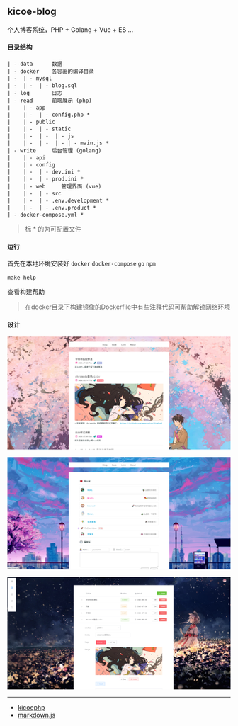 ## kicoe-blog

个人博客系统，PHP + Golang + Vue + ES ...

#### 目录结构

```
| - data      数据
| - docker    各容器的编译目录
| -  | - mysql
| -  | -  | - blog.sql
| - log       日志
| - read      前端展示 (php)
|    | - app
|    | -  | - config.php *
|    | - public
|    | -  | - static
|    | -  | -  | - js 
|    | -  | -  | - | - main.js * 
| - write     后台管理 (golang)
|    | - api
|    | - config
|    | -  | - dev.ini *
|    | -  | - prod.ini *
|    | - web     管理界面 (vue)
|    | -  | - src 
|    | -  | - .env.development *
|    | -  | - .env.product *
| - docker-compose.yml *
```

> 标 * 的为可配置文件

#### 运行

首先在本地环境安装好 `docker` `docker-compose` `go` `npm`

```shell
make help
```

查看构建帮助

> 在docker目录下构建镜像的Dockerfile中有些注释代码可帮助解锁网络环境

#### 设计

![](https://raw.githubusercontent.com/moonprism/cdn/master/image/f-1.png)

![](https://raw.githubusercontent.com/moonprism/cdn/master/image/f-3.png)

![](https://raw.githubusercontent.com/moonprism/cdn/master/image/b-2.png)

---

* [kicoephp](https://github.com/moonprism/kicoephp-src)
* [markdown.js](https://github.com/moonprism/markdown.js)

